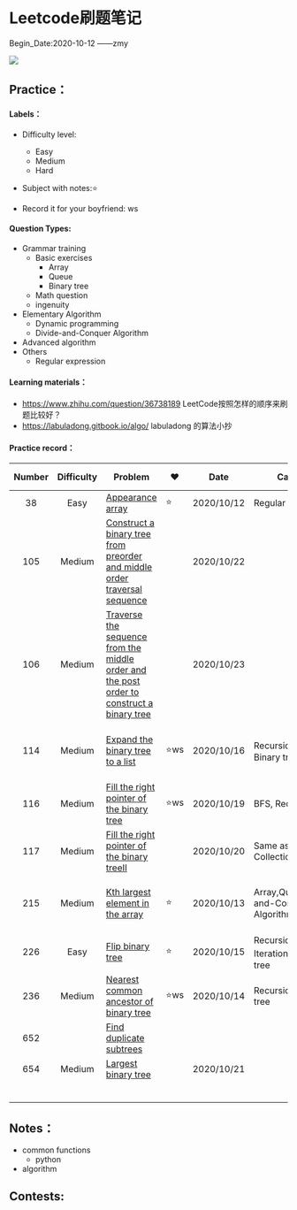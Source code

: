 # Leetcode刷题笔记

Begin_Date:2020-10-12		——zmy

![](https://tva1.sinaimg.cn/large/005IQUPRly1gjnsqp9xqij30j60arq3h.jpg)

## Practice：

#### Labels：

- Difficulty level:
  - Easy
  - Medium
  - Hard

- Subject with notes:⭐
- Record it for your boyfriend: ws

#### Question Types:

- Grammar training 
  - Basic exercises
    - Array
    - Queue
    - Binary tree
  - Math question
  - ingenuity
- Elementary Algorithm
  - Dynamic programming
  - Divide-and-Conquer Algorithm
- Advanced algorithm
- Others
  - Regular expression

#### Learning materials：

- https://www.zhihu.com/question/36738189 LeetCode按照怎样的顺序来刷题比较好？
- https://labuladong.gitbook.io/algo/ labuladong 的算法小抄

#### Practice record：

| Number | Difficulty | Problem                                                      | ♥    | Date       | Category                                 | Method-TimeComplexity | Remark                                                       | TODO             |
| :----: | :--------: | ------------------------------------------------------------ | ---- | ---------- | ---------------------------------------- | :-------------------: | ------------------------------------------------------------ | ---------------- |
|   38   |    Easy    | [Appearance array](https://leetcode-cn.com/problems/count-and-say/) | ⭐    | 2020/10/12 | Regular expression                       |         O(n)          | [regular-expression](https://github.com/zmy1103/leetcode_zmy/blob/master/Notes/Regular%20expression.md#regular-expression) | --               |
|  105   |   Medium   | [Construct a binary tree from preorder and middle order traversal sequence](https://leetcode-cn.com/problems/construct-binary-tree-from-preorder-and-inorder-traversal/) |      | 2020/10/22 |                                          |                       |                                                              |                  |
|  106   |   Medium   | [Traverse the sequence from the middle order and the post order to construct a binary tree](https://leetcode-cn.com/problems/construct-binary-tree-from-inorder-and-postorder-traversal/) |      | 2020/10/23 |                                          |                       |                                                              |                  |
|  114   |   Medium   | [Expand the binary tree to a list](https://leetcode-cn.com/problems/flatten-binary-tree-to-linked-list/) | ⭐ws  | 2020/10/16 | Recursion，Stack，Binary tree            |         O(n)          | [114 Expand the binary tree to a list](https://github.com/zmy1103/leetcode_zmy/blob/master/Notes/114%20Binary%20tree%20expands%20into%20linked%20list.md) |                  |
|  116   |   Medium   | [Fill the right pointer of the binary tree](https://leetcode-cn.com/problems/populating-next-right-pointers-in-each-node/) | ⭐ws  | 2020/10/19 | BFS, Recursion                           |         O(n)          | [116 next](https://github.com/zmy1103/leetcode_zmy/blob/master/Notes/116%20Fill%20the%20next%20right%20node%20pointer%20of%20each%20node.md) |                  |
|  117   |   Medium   | [Fill the right pointer of the binary treeⅡ](https://leetcode-cn.com/problems/populating-next-right-pointers-in-each-node-ii/) |      | 2020/10/20 | Same as above, Collections               |         O(n)          |                                                              |                  |
|  215   |   Medium   | [Kth largest element in the array](https://leetcode-cn.com/problems/kth-largest-element-in-an-array/) | ⭐    | 2020/10/13 | Array,Queue,Divide-and-Conquer Algorithm |         O(n)          | [Partition && Queue](https://github.com/zmy1103/leetcode_zmy/blob/master/Notes/Regular%20expression.md#regular-expression) | 联系二叉树和排序 |
|  226   |    Easy    | [Flip binary tree]()                                         | ⭐    | 2020/10/15 | Recursion，Iteration，Binary tree        |         O(n)          | [226 Interation](https://github.com/zmy1103/leetcode_zmy/blob/master/Notes/226%20Iteration.md) | 队列             |
|  236   |   Medium   | [Nearest common ancestor of binary tree](https://leetcode-cn.com/problems/lowest-common-ancestor-of-a-binary-tree/) | ⭐ws  | 2020/10/14 | Recursion,Binary tree                    |         O(n)          | [236 Recursion](https://github.com/zmy1103/leetcode_zmy/blob/master/Notes/236%20Recursion.md) | 给ws讲出来       |
|  652   |            | [Find duplicate subtrees](https://leetcode-cn.com/problems/find-duplicate-subtrees/) |      |            |                                          |                       |                                                              |                  |
|  654   |   Medium   | [Largest binary tree](https://leetcode-cn.com/problems/maximum-binary-tree/) |      | 2020/10/21 |                                          |                       |                                                              |                  |
|        |            |                                                              |      |            |                                          |                       |                                                              |                  |
|        |            |                                                              |      |            |                                          |                       |                                                              |                  |
|        |            |                                                              |      |            |                                          |                       |                                                              |                  |
|        |            |                                                              |      |            |                                          |                       |                                                              |                  |
|        |            |                                                              |      |            |                                          |                       |                                                              |                  |
|        |            |                                                              |      |            |                                          |                       |                                                              |                  |

## Notes：

- common functions
  - python 
- algorithm

## Contests:
